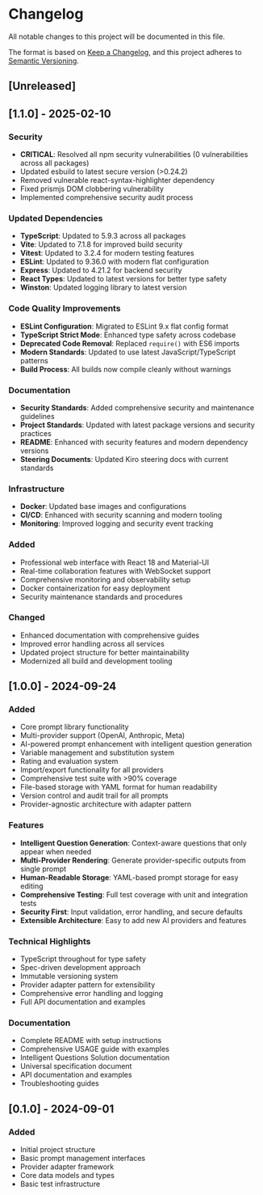 # Changelog

All notable changes to this project will be documented in this file.

The format is based on [Keep a Changelog](https://keepachangelog.com/en/1.0.0/),
and this project adheres to [Semantic Versioning](https://semver.org/spec/v2.0.0.html).

## [Unreleased]

## [1.1.0] - 2025-02-10

### Security
- **CRITICAL**: Resolved all npm security vulnerabilities (0 vulnerabilities across all packages)
- Updated esbuild to latest secure version (>0.24.2)
- Removed vulnerable react-syntax-highlighter dependency
- Fixed prismjs DOM clobbering vulnerability
- Implemented comprehensive security audit process

### Updated Dependencies
- **TypeScript**: Updated to 5.9.3 across all packages
- **Vite**: Updated to 7.1.8 for improved build security
- **Vitest**: Updated to 3.2.4 for modern testing features
- **ESLint**: Updated to 9.36.0 with modern flat configuration
- **Express**: Updated to 4.21.2 for backend security
- **React Types**: Updated to latest versions for better type safety
- **Winston**: Updated logging library to latest version

### Code Quality Improvements
- **ESLint Configuration**: Migrated to ESLint 9.x flat config format
- **TypeScript Strict Mode**: Enhanced type safety across codebase
- **Deprecated Code Removal**: Replaced `require()` with ES6 imports
- **Modern Standards**: Updated to use latest JavaScript/TypeScript patterns
- **Build Process**: All builds now compile cleanly without warnings

### Documentation
- **Security Standards**: Added comprehensive security and maintenance guidelines
- **Project Standards**: Updated with latest package versions and security practices
- **README**: Enhanced with security features and modern dependency versions
- **Steering Documents**: Updated Kiro steering docs with current standards

### Infrastructure
- **Docker**: Updated base images and configurations
- **CI/CD**: Enhanced with security scanning and modern tooling
- **Monitoring**: Improved logging and security event tracking

### Added
- Professional web interface with React 18 and Material-UI
- Real-time collaboration features with WebSocket support
- Comprehensive monitoring and observability setup
- Docker containerization for easy deployment
- Security maintenance standards and procedures

### Changed
- Enhanced documentation with comprehensive guides
- Improved error handling across all services
- Updated project structure for better maintainability
- Modernized all build and development tooling

## [1.0.0] - 2024-09-24

### Added
- Core prompt library functionality
- Multi-provider support (OpenAI, Anthropic, Meta)
- AI-powered prompt enhancement with intelligent question generation
- Variable management and substitution system
- Rating and evaluation system
- Import/export functionality for all providers
- Comprehensive test suite with >90% coverage
- File-based storage with YAML format for human readability
- Version control and audit trail for all prompts
- Provider-agnostic architecture with adapter pattern

### Features
- **Intelligent Question Generation**: Context-aware questions that only appear when needed
- **Multi-Provider Rendering**: Generate provider-specific outputs from single prompt
- **Human-Readable Storage**: YAML-based prompt storage for easy editing
- **Comprehensive Testing**: Full test coverage with unit and integration tests
- **Security First**: Input validation, error handling, and secure defaults
- **Extensible Architecture**: Easy to add new AI providers and features

### Technical Highlights
- TypeScript throughout for type safety
- Spec-driven development approach
- Immutable versioning system
- Provider adapter pattern for extensibility
- Comprehensive error handling and logging
- Full API documentation and examples

### Documentation
- Complete README with setup instructions
- Comprehensive USAGE guide with examples
- Intelligent Questions Solution documentation
- Universal specification document
- API documentation and examples
- Troubleshooting guides

## [0.1.0] - 2024-09-01

### Added
- Initial project structure
- Basic prompt management interfaces
- Provider adapter framework
- Core data models and types
- Basic test infrastructure